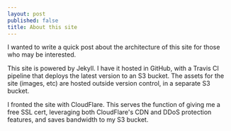 ```yaml
---
layout: post
published: false
title: About this site
---
```

I wanted to write a quick post about the architecture of this site for those who may be interested. 

This site is powered by Jekyll. I have it hosted in GitHub, with a Travis CI pipeline that deploys the latest version to an S3 bucket. The assets for the site (images, etc) are hosted outside version control, in a separate S3 bucket. 

I fronted the site with CloudFlare. This serves the function of giving me a free SSL cert, leveraging both CloudFlare's CDN and DDoS protection features, and saves bandwidth to my S3 bucket.
